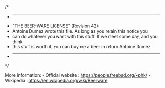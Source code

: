 /*
 * ----------------------------------------------------------------------------
 * "THE BEER-WARE LICENSE" (Revision 42):
 * Antoine Dumez wrote this file. As long as you retain this notice you
 * can do whatever you want with this stuff. If we meet some day, and you think
 * this stuff is worth it, you can buy me a beer in return Antoine Dumez
 * ----------------------------------------------------------------------------
 */

 More information:
    - Official website : https://people.freebsd.org/~phk/
    - Wikipedia : https://en.wikipedia.org/wiki/Beerware
    